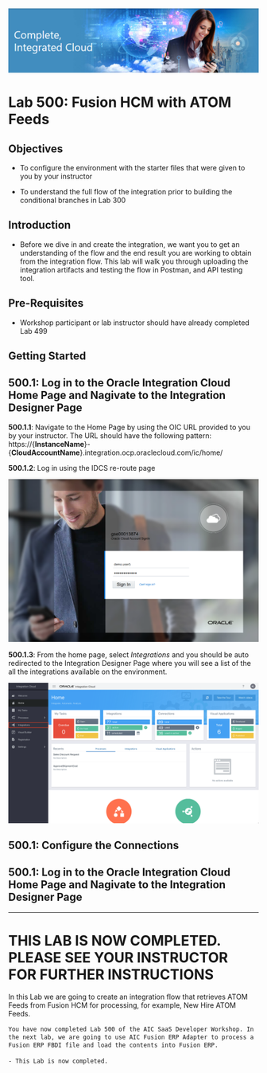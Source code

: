 <img class="float-right" src="images/j2c-logo.png">

# **Lab 500: Fusion HCM with ATOM Feeds**  

## **Objectives**

- To configure the environment with the starter files that were given to you by your instructor

- To understand the full flow of the integration prior to building the conditional branches in Lab 300

## **Introduction**

- Before we dive in and create the integration, we want you to get an understanding of the flow and the end result you are working to obtain from the integration flow. This lab will walk you through uploading the integration artifacts and testing the flow in Postman, and API testing tool.

## **Pre-Requisites**
 
- Workshop participant or lab instructor should have already completed Lab 499

## **Getting Started**

## **500.1: Log in to the Oracle Integration Cloud Home Page and Nagivate to the Integration Designer Page**
**500.1.1**: Navigate to the Home Page by using the OIC URL provided to you by your instructor. The URL should have the following pattern: 
https://{**InstanceName**}-{**CloudAccountName**}.integration.ocp.oraclecloud.com/ic/home/

**500.1.2**: Log in using the IDCS re-route page

![](images/300/image002.png)  

**500.1.3**: From the home page, select *Integrations* and you should be auto redirected to the Integration Designer Page where you will see a list of the all the integrations available on the environment.

![](images/oic-1.png)

## **500.1: Configure the Connections**

## **500.1: Log in to the Oracle Integration Cloud Home Page and Nagivate to the Integration Designer Page**



--- 

# **THIS LAB IS NOW COMPLETED. PLEASE SEE YOUR INSTRUCTOR FOR FURTHER INSTRUCTIONS**


In this Lab we are going to create an integration flow that retrieves ATOM Feeds from Fusion HCM for processing, for example, New Hire ATOM Feeds.

```
You have now completed Lab 500 of the AIC SaaS Developer Workshop. In the next lab, we are going to use AIC Fusion ERP Adapter to process a Fusion ERP FBDI file and load the contents into Fusion ERP.

- This Lab is now completed.


